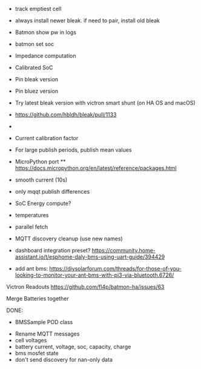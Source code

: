* track emptiest cell
* always install newer bleak. if need to pair, install old bleak
* Batmon show pw in logs
* batmon set soc
* Impedance computation
* Calibrated SoC
* Pin bleak version
* Pin bluez version
* Try latest bleak version with victron smart shunt (on HA OS and macOS)
* https://github.com/hbldh/bleak/pull/1133
* 
* Current calibration factor
* For large publish periods, publish mean values
* MicroPython port
** https://docs.micropython.org/en/latest/reference/packages.html 

* smooth current (10s)
* only mqqt publish differences
* SoC Energy compute?
* temperatures
* parallel fetch

* MQTT discovery cleanup (use new names)
* dashboard integration preset? https://community.home-assistant.io/t/esphome-daly-bms-using-uart-guide/394429
* add ant bms: https://diysolarforum.com/threads/for-those-of-you-looking-to-monitor-your-ant-bms-with-pi3-via-bluetooth.6726/

Victron Readouts https://github.com/fl4p/batmon-ha/issues/63

Merge Batteries together

DONE:
* BMSSample POD class

- Rename MQTT messages
- cell voltages
- battery current, voltage, soc, capacity, charge
- bms mosfet state
- don't send discovery for nan-only data
